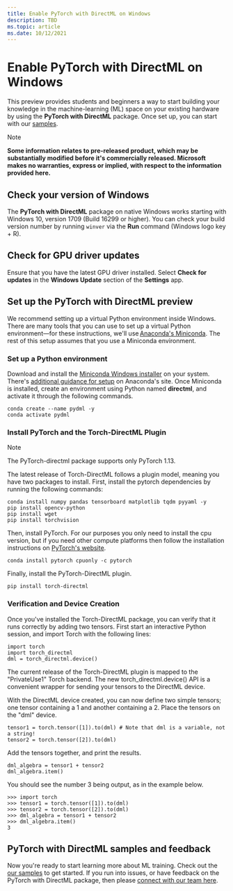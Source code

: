 ```yaml
---
title: Enable PyTorch with DirectML on Windows
description: TBD
ms.topic: article
ms.date: 10/12/2021
---
```


# Enable PyTorch with DirectML on Windows

This preview provides students and beginners a way to start building your knowledge in the machine-learning (ML) space on your existing hardware by using the **PyTorch with DirectML** package. Once set up, you can start with our [samples](https://github.com/microsoft/DirectML/tree/master/PyTorch).

> [!NOTE]
> **Some information relates to pre-released product, which may be substantially modified before it's commercially released. Microsoft makes no warranties, express or implied, with respect to the information provided here.**

## Check your version of Windows 

The **PyTorch with DirectML** package on native Windows works starting with Windows 10, version 1709 (Build 16299 or higher). You can check your build version number by running `winver` via the **Run** command (Windows logo key + R).

## Check for GPU driver updates

Ensure that you have the latest GPU driver installed. Select **Check for updates** in the **Windows Update** section of the **Settings** app.

## Set up the PyTorch with DirectML preview 

We recommend setting up a virtual Python environment inside Windows. There are many tools that you can use to set up a virtual Python environment&mdash;for these instructions, we'll use [Anaconda's Miniconda](https://docs.conda.io/en/latest/miniconda.html). The rest of this setup assumes that you use a Miniconda environment. 

### Set up a Python environment 

Download and install the [Miniconda Windows installer](https://docs.conda.io/en/latest/miniconda.html#windows-installers) on your system. There's [additional guidance for setup](https://conda.io/projects/conda/en/latest/user-guide/install/windows.html) on Anaconda's site. Once Miniconda is installed, create an environment using Python named **directml**, and activate it through the following commands.

```
conda create --name pydml -y
conda activate pydml
```

### Install PyTorch and the Torch-DirectML Plugin 

> [!NOTE]
> The PyTorch-directml package supports only PyTorch 1.13.

The latest release of Torch-DirectML follows a plugin model, meaning you have two packages to install. First, install the pytorch dependencies by running the following commands:

```
conda install numpy pandas tensorboard matplotlib tqdm pyyaml -y
pip install opencv-python
pip install wget
pip install torchvision
```

Then, install PyTorch. For our purposes you only need to install the cpu version, but if you need other compute platforms then follow the installation instructions on [PyTorch's website](https://pytorch.org/get-started/locally/).

```
conda install pytorch cpuonly -c pytorch
```

Finally, install the PyTorch-DirectML plugin.
```
pip install torch-directml
```

### Verification and Device Creation

Once you've installed the Torch-DirectML package, you can verify that it runs correctly by adding two tensors. First start an interactive Python session, and import Torch with the following lines:

```
import torch
import torch_directml
dml = torch_directml.device()
```
The current release of the Torch-DirectML plugin is mapped to the "PrivateUse1" Torch backend. The new torch_directml.device() API is a convenient wrapper for sending your tensors to the DirectML device.

With the DirectML device created, you can now define two simple tensors; one tensor containing a 1 and another containing a 2. Place the tensors on the "dml" device.

```
tensor1 = torch.tensor([1]).to(dml) # Note that dml is a variable, not a string!
tensor2 = torch.tensor([2]).to(dml)
```

Add the tensors together, and print the results.

```
dml_algebra = tensor1 + tensor2
dml_algebra.item()
```

You should see the number 3 being output, as in the example below.

```
>>> import torch
>>> tensor1 = torch.tensor([1]).to(dml)
>>> tensor2 = torch.tensor([2]).to(dml)
>>> dml_algebra = tensor1 + tensor2
>>> dml_algebra.item()
3
```  

## PyTorch with DirectML samples and feedback 

Now you're ready to start learning more about ML training. Check out the [our samples](https://github.com/microsoft/DirectML/tree/master/PyTorch) to get started. If you run into issues, or have feedback on the PyTorch with DirectML package, then please [connect with our team here](https://github.com/microsoft/DirectML/issues).
